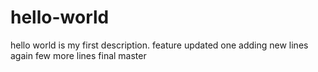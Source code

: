 # hello-world
hello world is my first description.
feature
updated one
adding new lines
again few more lines
final
master
